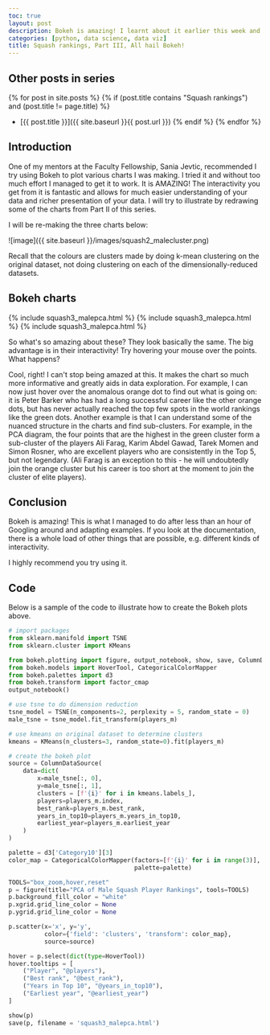 ```yaml
---
toc: true
layout: post
description: Bokeh is amazing! I learnt about it earlier this week and I want to illustrate its prowess by remaking plots from Part II series using Bokeh.
categories: [python, data science, data viz]
title: Squash rankings, Part III, All hail Bokeh!
---
```

## Other posts in series
{% for post in site.posts %}
{% if (post.title contains "Squash rankings") and (post.title != page.title) %}
* [{{ post.title }}]({{ site.baseurl }}{{ post.url }})
{% endif %}
{% endfor %}

## Introduction
One of my mentors at the Faculty Fellowship, Sania Jevtic, recommended I try using Bokeh to plot various charts I was making. I tried it and without too much effort I managed to get it to work. It is AMAZING! The interactivity you get from it is fantastic and allows for much easier understanding of your data and richer presentation of your data. I will try to illustrate by redrawing some of the charts from Part II of this series.

I will be re-making the three charts below:

![image]({{ site.baseurl }}/images/squash2_malecluster.png)

Recall that the colours are clusters made by doing k-mean clustering on the original dataset, not doing clustering on each of the dimensionally-reduced datasets.

## Bokeh charts
{% include squash3_malepca.html %}
{% include squash3_malepca.html %}
{% include squash3_malepca.html %}

So what's so amazing about these? They look basically the same. The big advantage is in their interactivity! Try hovering your mouse over the points. What happens?

Cool, right! I can't stop being amazed at this. It makes the chart so much more informative and greatly aids in data exploration. For example, I can now just hover over the anomalous orange dot to find out what is going on: it is Peter Barker who has had a long successful career like the other orange dots, but has never actually reached the top few spots in the world rankings like the green dots. Another example is that I can understand some of the nuanced structure in the charts and find sub-clusters. For example, in the PCA diagram, the four points that are the highest in the green cluster form a sub-cluster of the players Ali Farag, Karim Abdel Gawad, Tarek Momen and Simon Rosner, who are excellent players who are consistently in the Top 5, but not legendary. (Ali Farag is an exception to this - he will undoubtedly join the orange cluster but his career is too short at the moment to join the cluster of elite players).

## Conclusion
Bokeh is amazing! This is what I managed to do after less than an hour of Googling around and adapting examples. If you look at the documentation, there is a whole load of other things that are possible, e.g. different kinds of interactivity.

I highly recommend you try using it.

## Code
Below is a sample of the code to illustrate how to create the Bokeh plots above.

```python
# import packages
from sklearn.manifold import TSNE
from sklearn.cluster import KMeans

from bokeh.plotting import figure, output_notebook, show, save, ColumnDataSource
from bokeh.models import HoverTool, CategoricalColorMapper
from bokeh.palettes import d3
from bokeh.transform import factor_cmap
output_notebook()

# use tsne to do dimension reduction
tsne_model = TSNE(n_components=2, perplexity = 5, random_state = 0)
male_tsne = tsne_model.fit_transform(players_m)

# use kmeans on original dataset to determine clusters
kmeans = KMeans(n_clusters=3, random_state=0).fit(players_m)

# create the bokeh plot
source = ColumnDataSource(
    data=dict(
        x=male_tsne[:, 0],
        y=male_tsne[:, 1],
        clusters = [f'{i}' for i in kmeans.labels_],
        players=players_m.index,
        best_rank=players_m.best_rank,
        years_in_top10=players_m.years_in_top10,
        earliest_year=players_m.earliest_year
    )
)

palette = d3['Category10'][3]
color_map = CategoricalColorMapper(factors=[f'{i}' for i in range(3)],
                                   palette=palette)

TOOLS="box_zoom,hover,reset"
p = figure(title="PCA of Male Squash Player Rankings", tools=TOOLS)
p.background_fill_color = "white"
p.xgrid.grid_line_color = None
p.ygrid.grid_line_color = None

p.scatter(x='x', y='y',
          color={'field': 'clusters', 'transform': color_map},
          source=source)

hover = p.select(dict(type=HoverTool))
hover.tooltips = [
    ("Player", "@players"),
    ("Best rank", "@best_rank"),
    ("Years in Top 10", "@years_in_top10"),
    ("Earliest year", "@earliest_year")
]

show(p)
save(p, filename = 'squash3_malepca.html')
```
